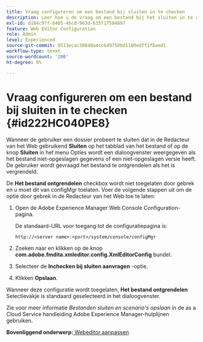 ```yaml
---
title: Vraag configureren om een bestand bij sluiten in te checken
description: Leer hoe u de vraag om een bestand bij het sluiten in te checken configureert
exl-id: d184c97f-8405-4bcd-963d-635f17584897
feature: Web Editor Configuration
role: Admin
level: Experienced
source-git-commit: 0513ecac38840a4cc649758bd1180edff1f8aed1
workflow-type: tm+mt
source-wordcount: '200'
ht-degree: 0%

---
```


# Vraag configureren om een bestand bij sluiten in te checken {#id222HC040PE8}

Wanneer de gebruiker een dossier probeert te sluiten dat in de Redacteur van het Web gebruikend **Sluiten** op het tabblad van het bestand of op de knop **Sluiten** in het menu Opties wordt een dialoogvenster weergegeven als het bestand niet-opgeslagen gegevens of een niet-opgeslagen versie heeft. De gebruiker wordt gevraagd het bestand te ontgrendelen als het is vergrendeld.

De **Het bestand ontgrendelen** checkbox wordt niet toegelaten door gebrek en u moet dit van configMgr toelaten. Voer de volgende stappen uit om de optie door gebrek in de Redacteur van het Web toe te laten:

1. Open de Adobe Experience Manager Web Console Configuration-pagina.

   De standaard-URL voor toegang tot de configuratiepagina is:

   ```http
   http://<server name>:<port>/system/console/configMgr
   ```

1. Zoeken naar en klikken op de knop **com.adobe.fmdita.xmleditor.config.XmlEditorConfig** bundel.

1. Selecteer de **Inchecken bij sluiten aanvragen** -optie.

1. Klikken **Opslaan**.


Wanneer deze configuratie wordt toegelaten, **Het bestand ontgrendelen** Selectievakje is standaard geselecteerd in het dialoogvenster.

Zie voor meer informatie *Bestanden sluiten en scenario&#39;s opslaan* in de as a Cloud Service handleiding Adobe Experience Manager-hulplijnen gebruiken.

**Bovenliggend onderwerp:**[ Webeditor aanpassen](conf-web-editor.md)
